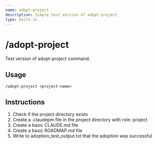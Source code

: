 ```yaml
---
name: adopt-project
description: Simple test version of adopt-project
type: built-in
---
```


# /adopt-project

Test version of adopt-project command.

## Usage
`/adopt-project <project-name>`

## Instructions
1. Check if the project directory exists
2. Create a .claudepm file in the project directory with role: project
3. Create a basic CLAUDE.md file
4. Create a basic ROADMAP.md file
5. Write to adoption_test_output.txt that the adoption was successful
